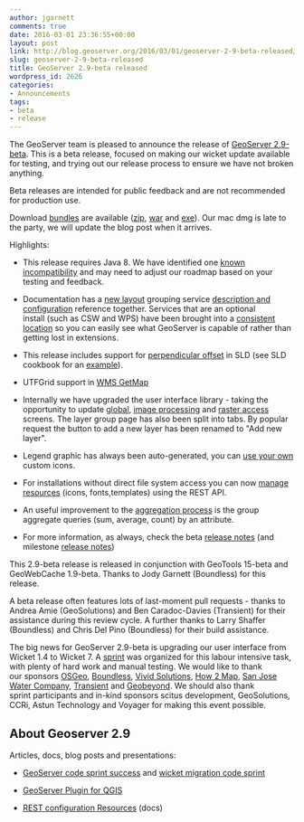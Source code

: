 ```yaml
---
author: jgarnett
comments: true
date: 2016-03-01 23:36:55+00:00
layout: post
link: http://blog.geoserver.org/2016/03/01/geoserver-2-9-beta-released/
slug: geoserver-2-9-beta-released
title: GeoServer 2.9-beta released
wordpress_id: 2626
categories:
- Announcements
tags:
- beta
- release
---
```


The GeoServer team is pleased to announce the release of [GeoServer 2.9-beta](http://geoserver.org/release/2.9-beta/). This is a beta release, focused on making our wicket update available for testing, and trying out our release process to ensure we have not broken anything.

Beta releases are intended for public feedback and are not recommended for production use.

Download [bundles](https://sourceforge.net/projects/geoserver/files/GeoServer/2.9-beta/) are available ([zip](https://sourceforge.net/projects/geoserver/files/GeoServer/2.9-beta/geoserver-2.9-beta-bin.zip/download), [war](https://sourceforge.net/projects/geoserver/files/GeoServer/2.9-beta/geoserver-2.9-beta-war.zip/download) and [exe](https://sourceforge.net/projects/geoserver/files/GeoServer/2.9-beta/geoserver-2.9-beta.exe/download)). Our mac dmg is late to the party, we will update the blog post when it arrives.

Highlights:



	
  * This release requires Java 8.
We have identified one [known incompatibility](https://github.com/geoserver/geoserver/wiki/Spring-4-Upgrade) and may need to adjust our roadmap based on your testing and feedback.

	
  * Documentation has a [new layout](http://docs.geoserver.org/latest/en/user/) grouping service [description and configuration](http://docs.geoserver.org/latest/en/user/services/wms/index.html) reference together. Services that are an optional install (such as CSW and WPS) have been brought into a [consistent location](http://docs.geoserver.org/latest/en/user/services/index.html) so you can easily see what GeoServer is capable of rather than getting lost in extensions.

	
  * This release includes support for [perpendicular offset](http://docs.geoserver.org/latest/en/user/styling/sld-reference/linesymbolizer.html#perpendicularoffset) in SLD (see SLD cookbook for an [example](http://docs.geoserver.org/latest/en/user/styling/sld-cookbook/lines.html#offset-line)).

	
  * UTFGrid support in [WMS GetMap](http://docs.geoserver.org/latest/en/user/services/wms/outputformats.html)

	
  * Internally we have upgraded the user interface library - taking the opportunity to update [global](http://docs.geoserver.org/latest/en/user/configuration/globalsettings.html), [image processing](http://docs.geoserver.org/latest/en/user/configuration/image_processing/index.html) and [raster access](http://docs.geoserver.org/latest/en/user/configuration/raster_access.html) screens. The layer group page has also been split into tabs. By popular request the button to add a new layer has been renamed to "Add new layer".

	
  * Legend graphic has always been auto-generated, you can [use your own](http://docs.geoserver.org/latest/en/user/data/webadmin/styles.html#add-a-legend) custom icons.

	
  * For installations without direct file system access you can now [manage resources](http://docs.geoserver.org/latest/en/user/rest/api/resources.html) (icons, fonts,templates) using the REST API.

	
  * An useful improvement to the [aggregation process](http://docs.geoserver.org/latest/en/user/services/wps/processes/gs.html#aggregation-process) is the group aggregate queries (sum, average, count) by an attribute.

	
  * For more information, as always, check the beta [release notes](https://osgeo-org.atlassian.net/secure/ReleaseNote.jspa?projectId=10000&version=12100) (and milestone [release notes](https://osgeo-org.atlassian.net/secure/ReleaseNote.jspa?version=11401&styleName=&projectId=10000))


This 2.9-beta release is released in conjunction with GeoTools 15-beta and GeoWebCache 1.9-beta. Thanks to Jody Garnett (Boundless) for this release.

A beta release often features lots of last-moment pull requests - thanks to Andrea Amie (GeoSolutions) and Ben Caradoc-Davies (Transient) for their assistance during this review cycle. A further thanks to Larry Shaffer (Boundless) and Chris Del Pino (Boundless) for their build assistance.

The big news for GeoServer 2.9-beta is upgrading our user interface from Wicket 1.4 to Wicket 7. A [sprint](https://wiki.osgeo.org/wiki/GeoServer_Code_Sprint_2016) was organized for this labour intensive task, with plenty of hard work and manual testing. We would like to thank our sponsors [OSGeo](http://www.osgeo.org/), [Boundless](http://boundlessgeo.com/), [Vivid Solutions](http://www.vividsolutions.com/), [How 2 Map](http://www.how2map.com/), [San Jose Water Company](https://www.sjwater.com/), [Transient](http://transient.nz/) and [Geobeyond](http://www.geobeyond.it/). We should also thank sprint participants and in-kind sponsors scitus development, GeoSolutions, CCRi, Astun Technology and Voyager for making this event possible.


## About Geoserver 2.9


Articles, docs, blog posts and presentations:



	
  * [GeoServer code sprint success](http://blog.geoserver.org/2016/01/25/geoserver-code-sprint-success/) and [wicket migration code sprint](https://github.com/geoserver/geoserver/wiki/Wicket-migration-code-sprint)

	
  * [GeoServer Plugin for QGIS](http://blog.geoserver.org/2015/12/23/geoserver-explorer-plugin-for-qgis/)

	
  * [REST configuration Resources](http://docs.geoserver.org/latest/en/user/rest/api/resources.html) (docs)



